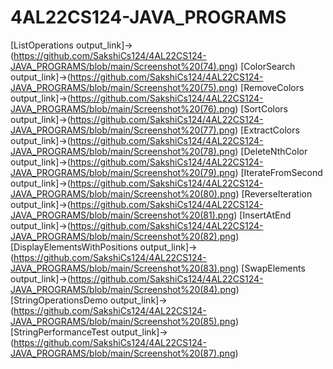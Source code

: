 # 4AL22CS124-JAVA_PROGRAMS
[ListOperations output_link]->(https://github.com/SakshiCs124/4AL22CS124-JAVA_PROGRAMS/blob/main/Screenshot%20(74).png)
[ColorSearch output_link]->(https://github.com/SakshiCs124/4AL22CS124-JAVA_PROGRAMS/blob/main/Screenshot%20(75).png)
[RemoveColors output_link]->(https://github.com/SakshiCs124/4AL22CS124-JAVA_PROGRAMS/blob/main/Screenshot%20(76).png)
[SortColors output_link]->(https://github.com/SakshiCs124/4AL22CS124-JAVA_PROGRAMS/blob/main/Screenshot%20(77).png)
[ExtractColors output_link]->(https://github.com/SakshiCs124/4AL22CS124-JAVA_PROGRAMS/blob/main/Screenshot%20(78).png)
[DeleteNthColor output_link]->(https://github.com/SakshiCs124/4AL22CS124-JAVA_PROGRAMS/blob/main/Screenshot%20(79).png)
[IterateFromSecond output_link]->(https://github.com/SakshiCs124/4AL22CS124-JAVA_PROGRAMS/blob/main/Screenshot%20(80).png)
[ReverseIteration output_link]->(https://github.com/SakshiCs124/4AL22CS124-JAVA_PROGRAMS/blob/main/Screenshot%20(81).png)
[InsertAtEnd output_link]->(https://github.com/SakshiCs124/4AL22CS124-JAVA_PROGRAMS/blob/main/Screenshot%20(82).png)
[DisplayElementsWithPositions output_link]->(https://github.com/SakshiCs124/4AL22CS124-JAVA_PROGRAMS/blob/main/Screenshot%20(83).png)
[SwapElements output_link]->(https://github.com/SakshiCs124/4AL22CS124-JAVA_PROGRAMS/blob/main/Screenshot%20(84).png)
[StringOperationsDemo output_link]->(https://github.com/SakshiCs124/4AL22CS124-JAVA_PROGRAMS/blob/main/Screenshot%20(85).png)
[StringPerformanceTest output_link]->(https://github.com/SakshiCs124/4AL22CS124-JAVA_PROGRAMS/blob/main/Screenshot%20(87).png)
